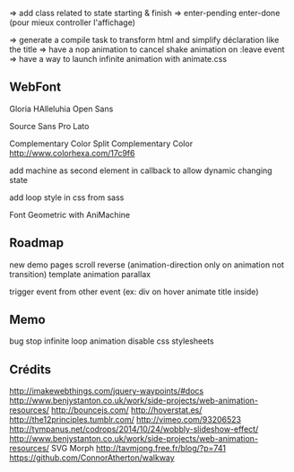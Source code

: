 => add class related to state starting & finish
=> enter-pending enter-done (pour mieux controller l'affichage)

=> generate a compile task to transform html and simplify déclaration like the title
=> have a nop animation to cancel shake animation on :leave event
=> have a way to launch infinite animation with animate.css

WebFont
-------
Gloria HAlleluhia
Open Sans

Source Sans Pro
Lato

Complementary Color
Split Complementary Color
http://www.colorhexa.com/17c9f6


add machine as second element in callback to allow dynamic changing state

add loop style in css from sass

Font Geometric with AniMachine

Roadmap
-------
new demo pages
scroll
reverse (animation-direction only on animation not transition)
template animation
parallax

trigger event from other event (ex: div on hover animate title inside)

Memo
----
bug stop infinite loop animation
disable css stylesheets

Crédits
-------
http://imakewebthings.com/jquery-waypoints/#docs
http://www.benjystanton.co.uk/work/side-projects/web-animation-resources/
http://bouncejs.com/
http://hoverstat.es/
http://the12principles.tumblr.com/
http://vimeo.com/93206523
http://tympanus.net/codrops/2014/10/24/wobbly-slideshow-effect/
http://www.benjystanton.co.uk/work/side-projects/web-animation-resources/
SVG Morph http://tavmjong.free.fr/blog/?p=741
https://github.com/ConnorAtherton/walkway

